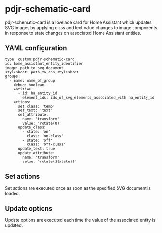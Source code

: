 # pdjr-schematic-card

pdjr-schematic-card is a lovelace card for Home Assistant which updates
SVG images by applying class and text value changes to image components
in response to state changes on associated Home Assistant entities.

## YAML configuration
```
type: custom:pdjr-schematic-card
id: home_assistant_entity_identifier
image: path_to_svg_document
stylesheet: path_to_css_stylesheet
groups:
  - name: name_of_group
    debug: boolean
    entities:
      - id: ha_entity_id
        element_ids: ids_of_svg_elements_associated_with ha_entity_id
    actions:
      set_class: 'temp'
      set_text: 'text'
      set_attribute:
        name: 'transform'
        value: 'rotate(0)'
      update_class:
        - state: 'on'
          class: 'on-class'
        - state: 'off'
          class: 'off-class'
      update_text: true
      update_attribute:
        name: 'transform'
        value: 'rotate(${state})'
```
## Set actions
Set actions are executed once as soon as the specified SVG document is
loaded.

## Update options
Update options are executed each time the value of the associated
entity is updated.
